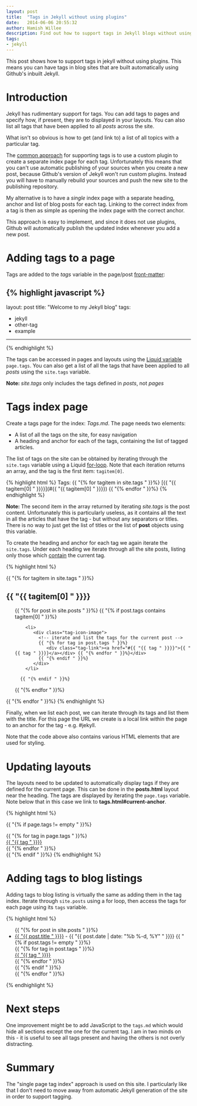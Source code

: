 ```yaml
---
layout: post
title:  "Tags in Jekyll without using plugins"
date:   2014-06-06 20:55:32
author: Hamish Willee
description: Find out how to support tags in Jekyll blogs without using plugins. This allows automatic rebuilding of index by Github's inbuilt Jekyll.
tags:
- jekyll
---
```


This post shows how to support tags in jekyll without using plugins. This means you can have tags in blog sites that are built automatically using Github's inbuilt Jekyll.

# Introduction 


Jekyll has rudimentary support for tags. You can add tags to pages and specify how, if present, they are to displayed in your layouts. You can also list all tags that have been applied to all *posts* across the site. 

What isn't so obvious is how to get (and link to) a list of all topics with a particular tag.

The [common approach](http://charliepark.org/tags-in-jekyll/) for supporting tags is to use a custom plugin to create a separate index page for each tag. Unfortunately this means that you can't use automatic publishing of your sources when you create a new post, because Github's version of Jekyll won't run custom plugins. Instead you will have to manually rebuild your sources and push the new site to the publishing repository.

My alternative is to have a *single* index page with a separate heading, anchor and list of blog posts for each tag. Linking to the correct index from a tag is then as simple as opening the index page with the correct anchor.

This approach is easy to implement, and since it does not use plugins, Github will automatically publish the updated index whenever you add a new post.

# Adding tags to a page

Tags are added to the *tags* variable in the page/post [front-matter](http://jekyllrb.com/docs/frontmatter/):

{% highlight javascript %}
---
layout: post
title:  "Welcome to my Jekyll blog"
tags:
- jekyll
- other-tag
- example
---
{% endhighlight %}

The tags can be accessed in pages and layouts using the [Liquid variable](http://docs.shopify.com/themes/liquid-basics) `page.tags`. You can also get a list of all the tags that have been applied to all *posts* using the `site.tags` variable.

<div class="message"><b>Note: </b><i>site.tags</i> only includes the tags defined in <i>posts</i>, not <i>pages</i></div>


# Tags index page

Create a tags page for the index: <i>Tags.md</i>. The page needs two elements:

* A list of all the tags on the site, for easy navigation
* A heading and anchor for each of the tags, containing the list of tagged articles.

The list of tags on the site can be obtained by iterating through the `site.tags` variable using a Liquid [for-loop](http://docs.shopify.com/themes/liquid-basics/for-loops). Note that each iteration returns an array, and the tag is the first item: `tagitem[0]`.

{% highlight html %}
Tags: 
{{ "{% for tagitem in site.tags  " }}%} 
  [{{ "{{  tagitem[0] " }}}}](#{{ "{{ tagitem[0] " }}}}) 
{{ "{% endfor " }}%}
{% endhighlight %}

<div class="message"><b>Note: </b>The second item in the array returned by iterating <i>site.tags</i> is the post content. Unfortunately this is particularly useless, as it contains all the text in all the articles that have the tag - but without any separators or titles. There is no way to just get the list of titles or the list of <b>post</b> objects using this variable.</div>

To create the heading and anchor for each tag we again iterate the `site.tags`. Under each heading we iterate through all the site posts, listing only those which [contain](http://docs.shopify.com/themes/liquid-basics/contains) the current tag. 

{% highlight html %}
<!-- iterate through all tags on the site --> 
{{ "{% for tagitem in site.tags " }}%} 

<!-- for each tag, create an anchor by using the tag name as an id --> 
<div id="{{ "{{ tagitem[0] " }}}}">  
<h2> {{ "{{ tagitem[0] " }}}} </h2>  <!-- for create a heading --> 

 <ul> <!-- create the list of posts -->
 <!-- iterate through all the posts on the site --> 
 {{ "{% for post in site.posts " }}%} 
      <!-- list only those which contain the current tag --> 
      {{ "{% if post.tags contains tagitem[0] " }}%} 
         
        <li>
           <div class="tag-icon-image">
             <!-- iterate and list the tags for the current post --> 
             {{ "{% for tag in post.tags " }}%} 
                <div class="tag-link"><a href="#{{ "{{ tag " }}}}">{{ "{{ tag " }}}}</a></div> {{ "{% endfor " }}%}</div>
             {{ "{% endif " }}%} 
           </div>
        </li>

      {{ "{% endif " }}%}
  {{ "{% endfor " }}%}
</ul>

</div>
{{ "{% endfor " }}%}
{% endhighlight %}

Finally, when we list each post, we can iterate through its tags and list them with the title. For this page the URL we create is a local link within the page to an anchor for the tag - e.g. #jekyll.

Note that the code above also contains various HTML elements that are used for styling.

# Updating layouts
The layouts need to be updated to automatically display tags if they are defined for the current page. This can be done in the **posts.html** layout near the heading. The tags are displayed by iterating the `page.tags` variable. Note below that in this case we link to **tags.html#current-anchor**.

{% highlight html %}
<!-- only display tag "infrastructure" if there are tags -->
{{ "{% if page.tags != empty " }}%} 
 <div class="tag-icon-image"> 
    <!-- iterate through tags in the current page using page.tags variable -->
    {{ "{%  for tag in page.tags  " }}%} 
      <div class="tag-link">
       <!-- link to appropriate tag anchor in tags.html -->
       <a href="{{ site.baseurl }}/tags#{{ "{{ tag " }}}}">{{ "{{ tag " }}}}</a>
      </div> 
    {{ "{%  endfor " }}%}
 </div>
{{ "{%  endif  " }}%}
{% endhighlight %}


# Adding tags to blog listings

Adding tags to blog listing is virtually the same as adding them in the tag index. Iterate through `site.posts` using a for loop, then access the tags for each page using its `tags` variable. 

{% highlight html %}
<div class="posts">
  <ul>
    {{ "{% for post in site.posts " }}%}
       <li> 
       <a class="post-link" href="{{ "{{ post.url | prepend: site.baseurl " }}}}">{{ "{{ post.title " }}}}</a><span class="small-post-date"> - {{ "{{ post.date | date: "%b %-d, %Y" " }}}}</span>
           {{ "{% if post.tags != empty " }}%} 
              <div class="tag-icon-image"> 
                {{ "{% for tag in post.tags " }}%} 
                   <div class="tag-link"><a href="{{ "{{ site.baseurl " }}}}/tags#{{ "{{ tag | uri_escape " }}}}">{{ "{{ tag " }}}}</a></div> 
                {{ "{% endfor " }}%}
              </div>
            {{ "{% endif " }}%} 
       </li> 
    {{ "{% endfor " }}%} 
  </ul>
</div>

{% endhighlight %}


# Next steps

One improvement might be to add JavaScript to the `tags.md` which would hide all sections except the one for the current tag. I am in two minds on this - it is useful to see all tags present and having the others is not overly distracting.

# Summary

The "single page tag index" approach is used on this site. I particularly like that I don't need to move away from automatic Jekyll generation of the site in order to support tagging. 

<!-- http://stackoverflow.com/questions/3426182/how-to-escape-liquid-template-tags USEFUL LINK FOR ESCAPING LIQUID tags -->

